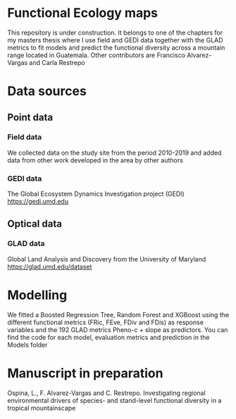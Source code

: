 # Functional Ecology maps
This repository is under construction. It belongs to one of the chapters for my masters thesis where I use field and GEDI data together with the GLAD metrics to fit models and predict the functional diversity across a mountain range located in Guatemala. Other contributors are Francisco Alvarez-Vargas and Carla Restrepo

# Data sources

## Point data
### Field data
We collected data on the study site from the period 2010-2019 and added data from other work developed in the area by other authors 

### GEDI data
The Global Ecosystem Dynamics Investigation project (GEDI) https://gedi.umd.edu

## Optical data
### GLAD data
Global Land Analysis and Discovery from the University of Maryland https://glad.umd.edu/dataset

# Modelling
We fitted a Boosted Regression Tree, Random Forest and XGBoost using the different functional metrics (FRic, FEve, FDiv and FDis) as response variables and the 192 GLAD metrics Pheno-c + slope as predictors. You can find the code for each model, evaluation metrics and prediction in the Models folder

# Manuscript in preparation
Ospina, L., F. Alvarez-Vargas and C. Restrepo. Investigating regional environmental drivers of species- and stand-level functional diversity in a tropical mountainscape

